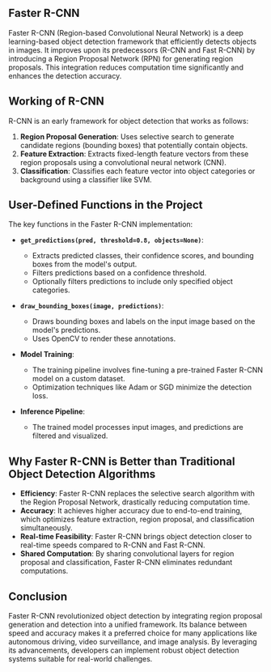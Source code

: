 ## Faster R-CNN

Faster R-CNN (Region-based Convolutional Neural Network) is a deep learning-based object detection framework that efficiently detects objects in images. It improves upon its predecessors (R-CNN and Fast R-CNN) by introducing a Region Proposal Network (RPN) for generating region proposals. This integration reduces computation time significantly and enhances the detection accuracy.

## Working of R-CNN

R-CNN is an early framework for object detection that works as follows:

1. **Region Proposal Generation**: Uses selective search to generate candidate regions (bounding boxes) that potentially contain objects.
2. **Feature Extraction**: Extracts fixed-length feature vectors from these region proposals using a convolutional neural network (CNN).
3. **Classification**: Classifies each feature vector into object categories or background using a classifier like SVM.

## User-Defined Functions in the Project

The key functions in the Faster R-CNN implementation:

- **`get_predictions(pred, threshold=0.8, objects=None)`**:
  - Extracts predicted classes, their confidence scores, and bounding boxes from the model's output.
  - Filters predictions based on a confidence threshold.
  - Optionally filters predictions to include only specified object categories.

- **`draw_bounding_boxes(image, predictions)`**:
  - Draws bounding boxes and labels on the input image based on the model's predictions.
  - Uses OpenCV to render these annotations.

- **Model Training**:
  - The training pipeline involves fine-tuning a pre-trained Faster R-CNN model on a custom dataset.
  - Optimization techniques like Adam or SGD minimize the detection loss.

- **Inference Pipeline**:
  - The trained model processes input images, and predictions are filtered and visualized.

## Why Faster R-CNN is Better than Traditional Object Detection Algorithms

- **Efficiency**: Faster R-CNN replaces the selective search algorithm with the Region Proposal Network, drastically reducing computation time.
- **Accuracy**: It achieves higher accuracy due to end-to-end training, which optimizes feature extraction, region proposal, and classification simultaneously.
- **Real-time Feasibility**: Faster R-CNN brings object detection closer to real-time speeds compared to R-CNN and Fast R-CNN.
- **Shared Computation**: By sharing convolutional layers for region proposal and classification, Faster R-CNN eliminates redundant computations.

## Conclusion

Faster R-CNN revolutionized object detection by integrating region proposal generation and detection into a unified framework. Its balance between speed and accuracy makes it a preferred choice for many applications like autonomous driving, video surveillance, and image analysis. By leveraging its advancements, developers can implement robust object detection systems suitable for real-world challenges.

